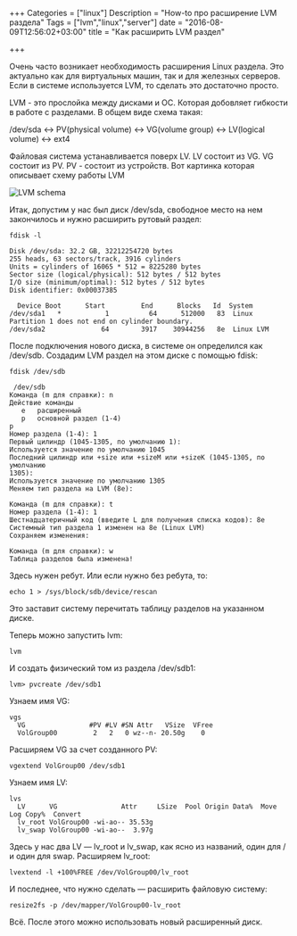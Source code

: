 +++
Categories = ["linux"]
Description = "How-to про расширение LVM раздела"
Tags = ["lvm","linux","server"]
date = "2016-08-09T12:56:02+03:00"
title = "Как расширить LVM раздел"

+++

Очень часто возникает необходимость расширения Linux раздела. Это актуально как для виртуальных машин, так и для железных серверов. Если в системе используется LVM, то сделать это достаточно просто.

<!--more-->

LVM - это прослойка между дисками и ОС. Которая добовляет гибкости в работе с разделами.
В общем виде схема такая:

/dev/sda <-> PV(physical volume) <-> VG(volume group) <-> LV(logical volume) <-> ext4

Файловая система устанавливается поверх LV. LV состоит из VG. VG состоит из PV. PV - состоит из устройств.
Вот картинка которая описывает схему работы LVM


![LVM schema](/img/lvm_schema.png)


Итак, допустим у нас был диск /dev/sda, свободное место на нем закончилось и нужно расширить рутовый раздел:
 ```
 fdisk -l

Disk /dev/sda: 32.2 GB, 32212254720 bytes
255 heads, 63 sectors/track, 3916 cylinders
Units = cylinders of 16065 * 512 = 8225280 bytes
Sector size (logical/physical): 512 bytes / 512 bytes
I/O size (minimum/optimal): 512 bytes / 512 bytes
Disk identifier: 0x00037385

   Device Boot      Start         End      Blocks   Id  System
/dev/sda1   *           1          64      512000   83  Linux
Partition 1 does not end on cylinder boundary.
/dev/sda2              64        3917    30944256   8e  Linux LVM
```

После подключения нового диска, в системе он определился как /dev/sdb.
Создадим LVM раздел на этом диске с помощью fdisk:

```fdisk /dev/sdb```

```
 /dev/sdb
Команда (m для справки): n
Действие команды
   e   расширенный
   p   основной раздел (1-4)
p
Номер раздела (1-4): 1
Первый цилиндр (1045-1305, по умолчанию 1):
Используется значение по умолчанию 1045
Последний цилиндр или +size или +sizeM или +sizeK (1045-1305, по умолчанию
1305):
Используется значение по умолчанию 1305
Меняем тип раздела на LVM (8e):

Команда (m для справки): t
Номер раздела (1-4): 1
Шестнадцатеричный код (введите L для получения списка кодов): 8e
Системный тип раздела 1 изменен на 8e (Linux LVM)
Сохраняем изменения:

Команда (m для справки): w
Таблица разделов была изменена!
```
Здесь нужен ребут. Или если нужно без ребута, то:
```
echo 1 > /sys/block/sdb/device/rescan
```
Это заставит систему перечитать таблицу разделов на указанном диске.

Теперь можно запустить lvm:
```
lvm
```

И создать физический том из раздела /dev/sdb1:
```
lvm> pvcreate /dev/sdb1
```

Узнаем имя VG:
```
vgs
  VG                #PV #LV #SN Attr   VSize  VFree
  VolGroup00         2   2   0 wz--n- 20.50g    0
```
Расширяем VG за счет созданного PV:

```
vgextend VolGroup00 /dev/sdb1
```

Узнаем имя LV:

```
lvs
  LV      VG                Attr     LSize  Pool Origin Data%  Move Log Copy%  Convert
  lv_root VolGroup00 -wi-ao-- 35.53g
  lv_swap VolGroup00 -wi-ao--  3.97g
  ```
Здесь у нас два LV — lv_root и lv_swap, как ясно из названий, один для / и один для swap.
Расширяем lv_root:

```
lvextend -l +100%FREE /dev/VolGroup00/lv_root
```

И последнее, что нужно сделать — расширить файловую систему:

```
resize2fs -p /dev/mapper/VolGroup00-lv_root
```

Всё. После этого можно использовать новый расширенный диск.
